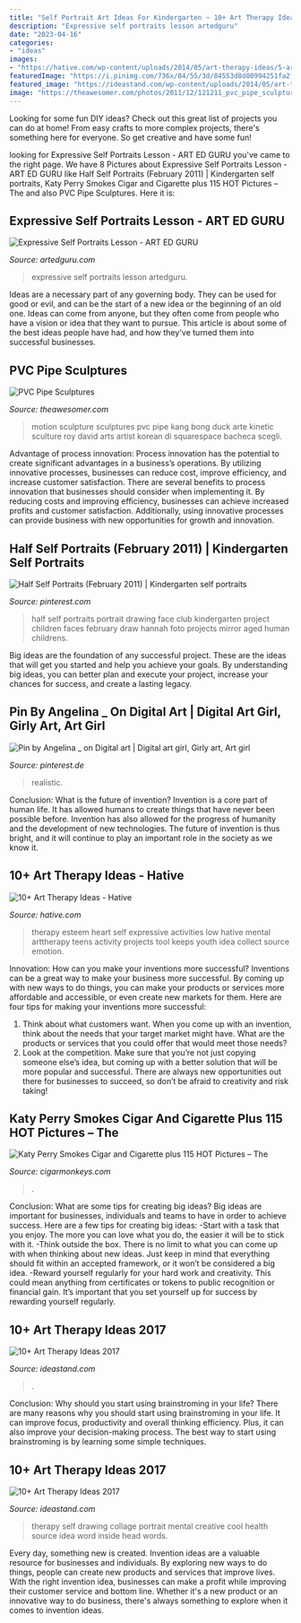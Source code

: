 ```yaml
---
title: "Self Portrait Art Ideas For Kindergarten ~ 10+ Art Therapy Ideas"
description: "Expressive self portraits lesson artedguru"
date: "2023-04-16"
categories:
- "ideas"
images:
- "https://hative.com/wp-content/uploads/2014/05/art-therapy-ideas/5-art-therapy-ideas.jpg"
featuredImage: "https://i.pinimg.com/736x/84/55/3d/84553d8d80994251fa2f2fd17d8a80d4--art-club-projects-summer-kids.jpg"
featured_image: "https://ideastand.com/wp-content/uploads/2014/05/art-therapy-ideas/7-art-therapy-ideas.jpg"
image: "https://theawesomer.com/photos/2011/12/121211_pvc_pipe_sculptures_6.jpg"
---
```



Looking for some fun DIY ideas? Check out this great list of projects you can do at home! From easy crafts to more complex projects, there's something here for everyone. So get creative and have some fun!

	

		
looking for Expressive Self Portraits Lesson - ART ED GURU you've came to the right page. We have 8 Pictures about Expressive Self Portraits Lesson - ART ED GURU like Half Self Portraits (February 2011) | Kindergarten self portraits, Katy Perry Smokes Cigar and Cigarette plus 115 HOT Pictures – The and also PVC Pipe Sculptures. Here it is:
		
    
## Expressive Self Portraits Lesson - ART ED GURU

<img loading=lazy src="http://www.artedguru.com/uploads/3/0/6/1/30613521/20180509-112627.jpg" onerror="this.onerror=null;this.src='https://tse1.mm.bing.net/th?id=OIP.YiWUoBGu80pompdsIvG_LQHaLW&amp;pid=15.1';" alt="Expressive Self Portraits Lesson - ART ED GURU">

_Source: artedguru.com_

>expressive self portraits lesson artedguru. 

	

Ideas are a necessary part of any governing body. They can be used for good or evil, and can be the start of a new idea or the beginning of an old one. Ideas can come from anyone, but they often come from people who have a vision or idea that they want to pursue. This article is about some of the best ideas people have had, and how they've turned them into successful businesses.

    
## PVC Pipe Sculptures

<img loading=lazy src="https://theawesomer.com/photos/2011/12/121211_pvc_pipe_sculptures_6.jpg" onerror="this.onerror=null;this.src='https://tse1.mm.bing.net/th?id=OIP.um5yTDKSKpW_kRwthVfqVQAAAA&amp;pid=15.1';" alt="PVC Pipe Sculptures">

_Source: theawesomer.com_

>motion sculpture sculptures pvc pipe kang bong duck arte kinetic sculture roy david arts artist korean di squarespace bacheca scegli. 

	

Advantage of process innovation:
Process innovation has the potential to create significant advantages in a business’s operations. By utilizing innovative processes, businesses can reduce cost, improve efficiency, and increase customer satisfaction.
There are several benefits to process innovation that businesses should consider when implementing it. By reducing costs and improving efficiency, businesses can achieve increased profits and customer satisfaction. Additionally, using innovative processes can provide business with new opportunities for growth and innovation.

    
## Half Self Portraits (February 2011) | Kindergarten Self Portraits

<img loading=lazy src="https://i.pinimg.com/736x/84/55/3d/84553d8d80994251fa2f2fd17d8a80d4--art-club-projects-summer-kids.jpg" onerror="this.onerror=null;this.src='https://tse2.mm.bing.net/th?id=OIP.bRjth-wXL_wN4IKu7lR87AHaKP&amp;pid=15.1';" alt="Half Self Portraits (February 2011) | Kindergarten self portraits">

_Source: pinterest.com_

>half self portraits portrait drawing face club kindergarten project children faces february draw hannah foto projects mirror aged human childrens. 

	

Big ideas are the foundation of any successful project. These are the ideas that will get you started and help you achieve your goals. By understanding big ideas, you can better plan and execute your project, increase your chances for success, and create a lasting legacy.

    
## Pin By Angelina _ On Digital Art | Digital Art Girl, Girly Art, Art Girl

<img loading=lazy src="https://i.pinimg.com/736x/36/e8/c8/36e8c8af28b04371c173af65cde6b6d4.jpg" onerror="this.onerror=null;this.src='https://tse1.mm.bing.net/th?id=OIP.GzaTCyF6sT3oWmyZ7ylTXgHaLM&amp;pid=15.1';" alt="Pin by Angelina _ on Digital art | Digital art girl, Girly art, Art girl">

_Source: pinterest.de_

>realistic. 

	

Conclusion: What is the future of invention?
Invention is a core part of human life. It has allowed humans to create things that have never been possible before. Invention has also allowed for the progress of humanity and the development of new technologies. The future of invention is thus bright, and it will continue to play an important role in the society as we know it.

    
## 10+ Art Therapy Ideas - Hative

<img loading=lazy src="https://hative.com/wp-content/uploads/2014/05/art-therapy-ideas/5-art-therapy-ideas.jpg" onerror="this.onerror=null;this.src='https://tse4.mm.bing.net/th?id=OIP.4zai1rYDoWpjCmQ3gWgbqAHaHa&amp;pid=15.1';" alt="10+ Art Therapy Ideas - Hative">

_Source: hative.com_

>therapy esteem heart self expressive activities low hative mental arttherapy teens activity projects tool keeps youth idea collect source emotion. 

	

Innovation: How can you make your inventions more successful?
Inventions can be a great way to make your business more successful. By coming up with new ways to do things, you can make your products or services more affordable and accessible, or even create new markets for them. Here are four tips for making your inventions more successful:
1. Think about what customers want. When you come up with an invention, think about the needs that your target market might have. What are the products or services that you could offer that would meet those needs?
2. Look at the competition. Make sure that you’re not just copying someone else’s idea, but coming up with a better solution that will be more popular and successful. There are always new opportunities out there for businesses to succeed, so don’t be afraid to creativity and risk taking!

    
## Katy Perry Smokes Cigar And Cigarette Plus 115 HOT Pictures – The

<img loading=lazy src="http://cigarmonkeys.com/wp-content/uploads/2018/12/dohányzás-világsztár-katy-perry-7.jpg" onerror="this.onerror=null;this.src='https://tse4.mm.bing.net/th?id=OIP.TVeQGejPZUs5KEyGtjE5hgHaLH&amp;pid=15.1';" alt="Katy Perry Smokes Cigar and Cigarette plus 115 HOT Pictures – The">

_Source: cigarmonkeys.com_

>. 

	

Conclusion: What are some tips for creating big ideas?
Big ideas are important for businesses, individuals and teams to have in order to achieve success. Here are a few tips for creating big ideas:
-Start with a task that you enjoy. The more you can love what you do, the easier it will be to stick with it.
-Think outside the box. There is no limit to what you can come up with when thinking about new ideas. Just keep in mind that everything should fit within an accepted framework, or it won’t be considered a big idea.
-Reward yourself regularly for your hard work and creativity. This could mean anything from certificates or tokens to public recognition or financial gain. It’s important that you set yourself up for success by rewarding yourself regularly.

    
## 10+ Art Therapy Ideas 2017

<img loading=lazy src="https://ideastand.com/wp-content/uploads/2014/05/art-therapy-ideas/7-art-therapy-ideas.jpg" onerror="this.onerror=null;this.src='https://tse3.mm.bing.net/th?id=OIP.wQEH2vgbHV2iGNyH8PIO5AHaKJ&amp;pid=15.1';" alt="10+ Art Therapy Ideas 2017">

_Source: ideastand.com_

>. 

	

Conclusion: Why should you start using brainstroming in your life?
There are many reasons why you should start using brainstroming in your life. It can improve focus, productivity and overall thinking efficiency. Plus, it can also improve your decision-making process. The best way to start using brainstroming is by learning some simple techniques.

    
## 10+ Art Therapy Ideas 2017

<img loading=lazy src="http://ideastand.com/wp-content/uploads/2014/05/art-therapy-ideas/12-art-therapy-ideas.jpg" onerror="this.onerror=null;this.src='https://tse3.mm.bing.net/th?id=OIP.7hIxjGXegd7aaFnlzaj2qAHaLc&amp;pid=15.1';" alt="10+ Art Therapy Ideas 2017">

_Source: ideastand.com_

>therapy self drawing collage portrait mental creative cool health source idea word inside head words. 

	

Every day, something new is created. Invention ideas are a valuable resource for businesses and individuals. By exploring new ways to do things, people can create new products and services that improve lives. With the right invention idea, businesses can make a profit while improving their customer service and bottom line. Whether it's a new product or an innovative way to do business, there's always something to explore when it comes to invention ideas.

